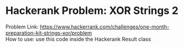 # Hackerank Problem: XOR Strings 2
Problem Link: https://www.hackerrank.com/challenges/one-month-preparation-kit-strings-xor/problem<br/>
How to use: use this code inside the Hackerank Result class
